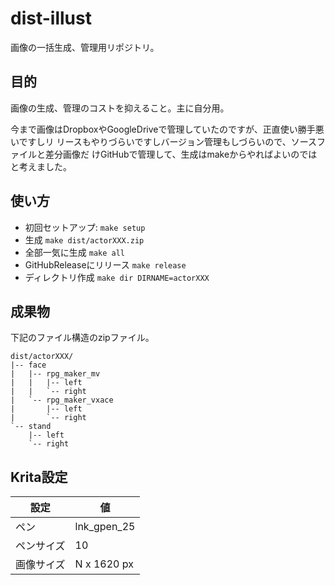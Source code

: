 # dist-illust

画像の一括生成、管理用リポジトリ。

## 目的

画像の生成、管理のコストを抑えること。主に自分用。

今まで画像はDropboxやGoogleDriveで管理していたのですが、正直使い勝手悪いですしリ
リースもやりづらいですしバージョン管理もしづらいので、ソースファイルと差分画像だ
けGitHubで管理して、生成はmakeからやればよいのではと考えました。

## 使い方

- 初回セットアップ: `make setup`
- 生成 `make dist/actorXXX.zip`
- 全部一気に生成 `make all`
- GitHubReleaseにリリース `make release`
- ディレクトリ作成 `make dir DIRNAME=actorXXX`

## 成果物

下記のファイル構造のzipファイル。

    dist/actorXXX/
    |-- face
    |   |-- rpg_maker_mv
    |   |   |-- left
    |   |   `-- right
    |   `-- rpg_maker_vxace
    |       |-- left
    |       `-- right
    `-- stand
        |-- left
        `-- right

## Krita設定

| 設定       | 値          |
|------------|-------------|
| ペン       | lnk_gpen_25 |
| ペンサイズ | 10          |
| 画像サイズ | N x 1620 px |

